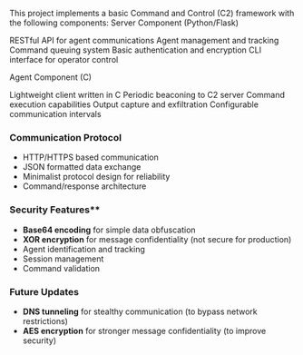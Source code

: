 This project implements a basic Command and Control (C2) framework with the following components:
Server Component (Python/Flask)

RESTful API for agent communications
Agent management and tracking
Command queuing system
Basic authentication and encryption
CLI interface for operator control

Agent Component (C)

Lightweight client written in C
Periodic beaconing to C2 server
Command execution capabilities
Output capture and exfiltration
Configurable communication intervals

### Communication Protocol

- HTTP/HTTPS based communication
- JSON formatted data exchange
- Minimalist protocol design for reliability
- Command/response architecture

### Security Features**

- **Base64 encoding** for simple data obfuscation
- **XOR encryption** for message confidentiality (not secure for production)
- Agent identification and tracking
- Session management
- Command validation

### Future Updates
- **DNS tunneling** for stealthy communication (to bypass network restrictions)
- **AES encryption** for stronger message confidentiality (to improve security)

